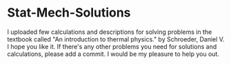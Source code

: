 # Stat-Mech-Solutions
I uploaded few calculations and descriptions for solving problems in the textbook called "An introduction to thermal physics." by Schroeder, Daniel V.
I hope you like it. If there's any other problems you need for solutions and calculations, please add a commit. 
I would be my pleasure to help you out.
